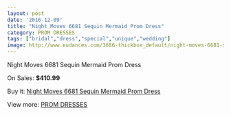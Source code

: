 ```yaml
---
layout: post
date: '2016-12-09'
title: "Night Moves 6681 Sequin Mermaid Prom Dress"
category: PROM DRESSES
tags: ["bridal","dress","special","unique","wedding"]
image: http://www.eudances.com/3686-thickbox_default/night-moves-6681-sequin-mermaid-prom-dress.jpg
---
```

Night Moves 6681 Sequin Mermaid Prom Dress

On Sales: **$410.99**
<a href="https://www.eudances.com/en/prom-dresses/1231-night-moves-6681-sequin-mermaid-prom-dress.html"><amp-img layout="responsive" width="600" height="600" src="//www.eudances.com/3686-thickbox_default/night-moves-6681-sequin-mermaid-prom-dress.jpg" alt="Night Moves 6681 Sequin Mermaid Prom Dress 0" /></a>
<a href="https://www.eudances.com/en/prom-dresses/1231-night-moves-6681-sequin-mermaid-prom-dress.html"><amp-img layout="responsive" width="600" height="600" src="//www.eudances.com/3688-thickbox_default/night-moves-6681-sequin-mermaid-prom-dress.jpg" alt="Night Moves 6681 Sequin Mermaid Prom Dress 1" /></a>
<a href="https://www.eudances.com/en/prom-dresses/1231-night-moves-6681-sequin-mermaid-prom-dress.html"><amp-img layout="responsive" width="600" height="600" src="//www.eudances.com/3687-thickbox_default/night-moves-6681-sequin-mermaid-prom-dress.jpg" alt="Night Moves 6681 Sequin Mermaid Prom Dress 2" /></a>

Buy it: [Night Moves 6681 Sequin Mermaid Prom Dress](https://www.eudances.com/en/prom-dresses/1231-night-moves-6681-sequin-mermaid-prom-dress.html "Night Moves 6681 Sequin Mermaid Prom Dress")

View more: [PROM DRESSES](https://www.eudances.com/en/13-prom-dresses "PROM DRESSES")